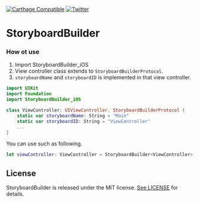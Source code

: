 [![Carthage Compatible](https://img.shields.io/badge/Carthage-compatible-4BC51D.svg?style=flat)](https://github.com/Carthage/Carthage)
[![Twitter](https://img.shields.io/badge/twitter-@nagami_hiro-blue.svg?style=flat)](https://twitter.com/nagami_hiro)

# StoryboardBuilder
### How ot use

1. Import StoryboardBuilder_iOS
2. View controller class extends to `StoryboardBuilderProtocol`.
3. `storyboardName` and `storyboardID` is implemented in that view controller.
```swift
import UIKit
import Foundation
import StoryboardBuilder_iOS

class ViewController: UIViewController, StoryboardBuilderProtocol {
    static var storyboardName: String = "Main"
    static var storyboardID: String = "ViewController"
    ...
}
```

You can use such as following.
```swift
let viewController: ViewController = StoryboardBuilder<ViewController>.generate()
```

## License

StoryboardBuilder is released under the MIT license. [See LICENSE](https://github.com/hiro-nagami/StoryboardBuilder/blob/master/LICENSE) for details.
